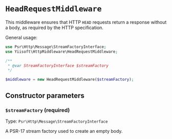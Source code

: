 # `HeadRequestMiddleware`

This middleware ensures that HTTP `HEAD` requests return a response without a body, as required by the HTTP specification.

General usage:

```php
use Psr\Http\Message\StreamFactoryInterface;
use Yiisoft\HttpMiddleware\HeadRequestMiddleware;

/**
 * @var StreamFactoryInterface $streamFactory 
 */

$middleware = new HeadRequestMiddleware($streamFactory);
```

## Constructor parameters

### `$streamFactory` (required)

Type: `Psr\Http\Message\StreamFactoryInterface`

A PSR-17 stream factory used to create an empty body.
